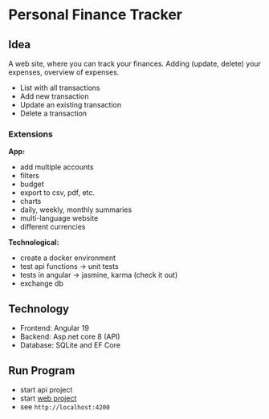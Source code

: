 # Personal Finance Tracker

## Idea

A web site, where you can track your finances. Adding (update, delete) your expenses, overview of expenses.

- List with all transactions
- Add new transaction
- Update an existing transaction
- Delete a transaction

### Extensions

**App:**

- add multiple accounts
- filters
- budget
- export to csv, pdf, etc.
- charts
- daily, weekly, monthly summaries
- multi-language website
- different currencies

**Technological:**

- create a docker environment
- test api functions -> unit tests
- tests in angular -> jasmine, karma (check it out)
- exchange db

## Technology

- Frontend: Angular 19
- Backend: Asp.net core 8 (API)
- Database: SQLite and EF Core

## Run Program

- start api project
- start [web project](./WebPersonalFinanceTracker/README.md)
- see `http://localhost:4200`
